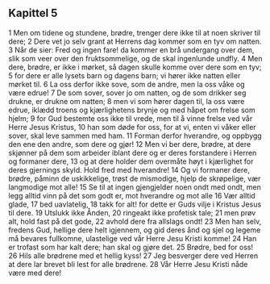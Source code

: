 ## Kapittel 5

1 Men om tidene og stundene, brødre, trenger dere ikke til at noen skriver til dere;
2 Dere vet jo selv grant at Herrens dag kommer som en tyv om natten.
3 Når de sier: Fred og ingen fare! da kommer en brå undergang over dem, slik som veer over den fruktsommelige, og de skal ingenlunde undfly.
4 Men dere, brødre, er ikke i mørket, så dagen skulle komme over dere som en tyv;
5 for dere er alle lysets barn og dagens barn; vi hører ikke natten eller mørket til.
6 La oss derfor ikke sove, som de andre, men la oss våke og være edrue!
7 De som sover, sover jo om natten, og de som drikker seg drukne, er drukne om natten;
8 men vi som hører dagen til, la oss være edrue, iklædd troens og kjærlighetens brynje og med håpet om frelse som hjelm;
9 for Gud bestemte oss ikke til vrede, men til å vinne frelse ved vår Herre Jesus Kristus,
10 han som døde for oss, for at vi, enten vi våker eller sover, skal leve sammen med ham.
11 Forman derfor hverandre, og oppbygg den ene den andre, som dere og gjør!
12 Men vi ber dere, brødre, at dere skjønner på dem som arbeider iblant dere og er deres forstandere i Herren og formaner dere,
13 og at dere holder dem overmåte høyt i kjærlighet for deres gjernings skyld. Hold fred med hverandre!
14 Og vi formaner dere, brødre, påminn de uskikkelige, trøst de mismodige, hjelp de skrøpelige, vær langmodige mot alle!
15 Se til at ingen gjengjelder noen ondt med ondt, men legg alltid vinn på det som godt er, mot hverandre og mot alle
16 Vær alltid glade,
17 bed uavlatelig,
18 takk for alt! for dette er Guds vilje i Kristus Jesus til dere.
19 Utslukk ikke Ånden,
20 ringeakt ikke profetisk tale;
21 men prøv alt, hold fast på det gode,
22 avhold dere fra allslags ondt!
23 Men han selv, fredens Gud, hellige dere helt igjennem, og gid deres ånd og sjel og legeme må bevares fullkomne, ulastelige ved vår Herre Jesu Kristi komme!
24 Han er trofast som har kalt dere; han skal og gjøre det.
25 Brødre, bed for oss!
26 Hils alle brødrene med et hellig kyss!
27 Jeg besverger dere ved Herren at dere lar brevet bli lest for alle brødrene.
28 Vår Herre Jesu Kristi nåde være med dere!
